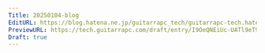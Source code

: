 ```yaml
---
Title: 20250104-blog
EditURL: https://blog.hatena.ne.jp/guitarrapc_tech/guitarrapc-tech.hatenablog.com/atom/entry/6802418398317408531
PreviewURL: https://tech.guitarrapc.com/draft/entry/I9OeQNEiUc-UATl9eT9uy7PTWHQ
Draft: true
---
```


